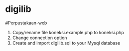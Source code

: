# digilib
#Perpustakaan-web
1. Copy/rename file koneksi.example.php to koneksi.php
2. Change connection option
3. Create and import digilib.sql to your Mysql database